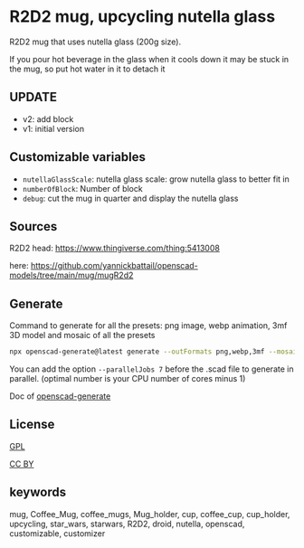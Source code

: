 # R2D2 mug, upcycling nutella glass

R2D2 mug that uses nutella glass (200g size).

If you pour hot beverage in the glass when it cools down it may be stuck in the mug, so put hot water in it to detach it

## UPDATE

- v2: add block
- v1: initial version

## Customizable variables

- `nutellaGlassScale`: nutella glass scale: grow nutella glass to better fit in
- `numberOfBlock`: Number of block
- `debug`: cut the mug in quarter and display the nutella glass

## Sources

R2D2 head: https://www.thingiverse.com/thing:5413008

here: https://github.com/yannickbattail/openscad-models/tree/main/mug/mugR2d2

## Generate

Command to generate for all the presets: png image, webp animation, 3mf 3D model and mosaic of all the presets

```bash
npx openscad-generate@latest generate --outFormats png,webp,3mf --mosaicFormat 2,1 --configFile ../globalConfig.yaml ./mugR2d2.scad
```

You can add the option `--parallelJobs 7` before the .scad file to generate in parallel. (optimal number is your CPU
number of cores minus 1)

Doc of [openscad-generate](https://github.com/yannickbattail/openscad-generate)

## License

[GPL](https://www.gnu.org/licenses/gpl-3.0.html)

[CC BY](https://creativecommons.org/licenses/by/4.0/)

## keywords

mug, Coffee_Mug, coffee_mugs, Mug_holder, cup, coffee_cup, cup_holder, upcycling, star_wars, starwars, R2D2, droid, nutella, openscad, customizable, customizer
